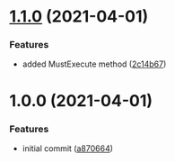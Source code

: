 # [1.1.0](https://github.com/brad-jones/gopwsh/compare/v1.0.0...v1.1.0) (2021-04-01)


### Features

* added MustExecute method ([2c14b67](https://github.com/brad-jones/gopwsh/commit/2c14b67fd068027a7b64542e3e90f0b7bdbd8eae))

# 1.0.0 (2021-04-01)


### Features

* initial commit ([a870664](https://github.com/brad-jones/gopwsh/commit/a870664ac0ec71a36710c19d52cdd5dca02a6580))
